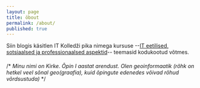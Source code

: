 ```yaml
---
layout: page
title: öbout
permalink: /about/
published: true
---
```





Siin blogis käsitlen IT Kolledži pika nimega kursuse --[IT eetilised, sotsiaalsed ja professionaalsed aspektid](https://beta.wikiversity.org/wiki/IT_eetilised,_sotsiaalsed_ja_professionaalsed_aspektid)-- teemasid kodukootud võtmes.

#### 

/* _Minu nimi on Kirke. Õpin I aastat arendust. Olen geoinformaatik (rõhk on hetkel veel sõnal geo(graafia), kuid õpingute edenedes võivad rõhud võrdsustuda)_ */
